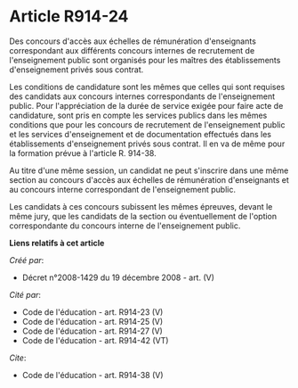 # Article R914-24

Des concours d'accès aux échelles de rémunération d'enseignants correspondant aux différents concours internes de recrutement
de l'enseignement public sont organisés pour les maîtres des établissements d'enseignement privés sous contrat. 

Les conditions de candidature sont les mêmes que celles qui sont requises des candidats aux concours internes correspondants
de l'enseignement public. Pour l'appréciation de la durée de service exigée pour faire acte de candidature, sont pris en
compte les services publics dans les mêmes conditions que pour les concours de recrutement de l'enseignement public et les
services d'enseignement et de documentation effectués dans les établissements d'enseignement privés sous contrat. Il en va de
même pour la formation prévue à l'article R. 914-38. 

Au titre d'une même session, un candidat ne peut s'inscrire dans une même section au concours d'accès aux échelles de
rémunération d'enseignants et au concours interne correspondant de l'enseignement public. 

Les candidats à ces concours subissent les mêmes épreuves, devant le même jury, que les candidats de la section ou
éventuellement de l'option correspondante du concours interne de l'enseignement public.

**Liens relatifs à cet article**

_Créé par_:

  - Décret n°2008-1429 du 19 décembre 2008 - art. (V)

_Cité par_:

  - Code de l'éducation - art. R914-23 (V)
  - Code de l'éducation - art. R914-25 (V)
  - Code de l'éducation - art. R914-27 (V)
  - Code de l'éducation - art. R914-42 (VT)

_Cite_:

  - Code de l'éducation - art. R914-38 (V)
